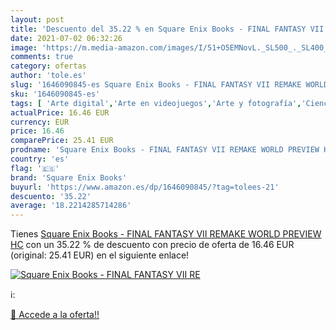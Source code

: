 ```yaml
---
layout: post
title: 'Descuento del 35.22 % en Square Enix Books - FINAL FANTASY VII RE'
date: 2021-07-02 06:32:26
image: 'https://m.media-amazon.com/images/I/51+O5EMNovL._SL500_._SL400_.jpg'
comments: true
category: ofertas
author: 'tole.es'
slug: '1646090845-es Square Enix Books - FINAL FANTASY VII REMAKE WORLD PREVIEW HC'
sku: '1646090845-es'
tags: [ 'Arte digital','Arte en videojuegos','Arte y fotografía','Ciencia ficción y fantasía en el arte','Guías de videojuegos y juegos para PC','Historia del arte por tema y concepto','Historia, teoría y crítica de arte, cine y fotografía','Hogar, manualidades y estilos de vida','Informática, internet y medios digitales','Juegos y adivinanzas','Libros','Otros productos de multimedia y técnicas','square enix books', ]
actualPrice: 16.46 EUR
currency: EUR
price: 16.46
comparePrice: 25.41 EUR
prodname: 'Square Enix Books - FINAL FANTASY VII REMAKE WORLD PREVIEW HC'
country: 'es'
flag: '🇪🇸'
brand: 'Square Enix Books'
buyurl: 'https://www.amazon.es/dp/1646090845/?tag=tolees-21'
descuento: '35.22'
average: '18.2214285714286'
---
```


Tienes [Square Enix Books - FINAL FANTASY VII REMAKE WORLD PREVIEW HC](https://www.amazon.es/dp/1646090845/?tag=tolees-21) con un 35.22 % de descuento con precio de oferta de 16.46 EUR (original: 25.41 EUR) en el siguiente enlace!

[![Square Enix Books - FINAL FANTASY VII RE](https://m.media-amazon.com/images/I/51+O5EMNovL._SL500_._SL400_.jpg)](https://www.amazon.es/dp/1646090845/?tag=tolees-21)

ℹ️:


[🛒 Accede a la oferta!!](https://www.amazon.es/dp/1646090845/?tag=tolees-21)
